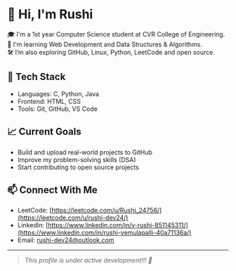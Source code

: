 # 👋 Hi, I'm Rushi

🎓 I'm a 1st year Computer Science student at CVR College of Engineering.  
🚀 I'm learning Web Development and Data Structures & Algorithms.  
🛠️ I’m also exploring GitHub, Linux, Python, LeetCode and open source.

## 🧰 Tech Stack
- Languages: C, Python, Java
- Frontend: HTML, CSS
- Tools: Git, GitHub, VS Code

## 📈 Current Goals
- Build and upload real-world projects to GitHub
- Improve my problem-solving skills (DSA)
- Start contributing to open source projects

## 📫 Connect With Me
- LeetCode: [https://leetcode.com/u/Rushi_24756/](https://leetcode.com/u/rushi-dev24/)
- LinkedIn: [https://www.linkedin.com/in/v-rushi-851145311/](https://www.linkedin.com/in/rushi-vemulapalli-40a71136a/)
- Email: rushi-dev24@outlook.com

---

> *This profile is under active development!!! 🚀*
